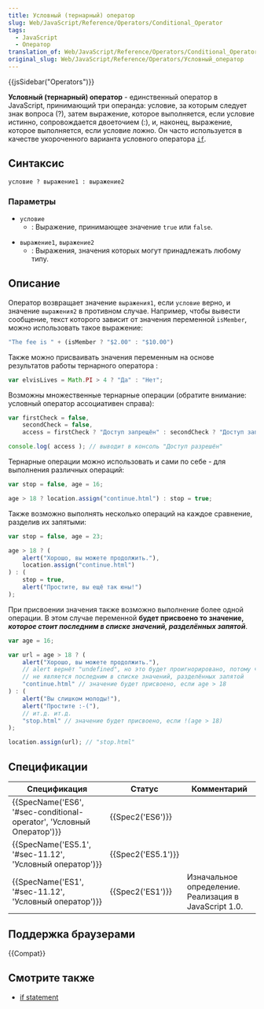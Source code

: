 ```yaml
---
title: Условный (тернарный) оператор
slug: Web/JavaScript/Reference/Operators/Conditional_Operator
tags:
  - JavaScript
  - Оператор
translation_of: Web/JavaScript/Reference/Operators/Conditional_Operator
original_slug: Web/JavaScript/Reference/Operators/Условный_оператор
---
```

{{jsSidebar("Operators")}}

**Условный (тернарный) оператор** - единственный оператор в JavaScript, принимающий три операнда: условие, за которым следует знак вопроса (?), затем выражение, которое выполняется, если условие истинно, сопровождается двоеточием (:), и, наконец, выражение, которое выполняется, если условие ложно. Он часто используется в качестве укороченного варианта условного оператора [`if`](/ru/docs/Web/JavaScript/Reference/Statements/if...else).

## Синтаксис

```
условие ? выражение1 : выражение2
```

### Параметры

- `условие`
  - : Выражение, принимающее значение `true` или `false`.

<!---->

- `выражение1`, `выражение2`
  - : Выражения, значения которых могут принадлежать любому типу.

## Описание

Оператор возвращает значение `выражения1`, если `условие` верно, и значение `выражения2` в противном случае. Например, чтобы вывести сообщение, текст которого зависит от значения переменной `isMember`, можно использовать такое выражение:

```js
"The fee is " + (isMember ? "$2.00" : "$10.00")
```

Также можно присваивать значения переменным на основе результатов работы тернарного оператора :

```js
var elvisLives = Math.PI > 4 ? "Да" : "Нет";
```

Возможны множественные тернарные операции (обратите внимание: условный оператор ассоциативен справа):

```js
var firstCheck = false,
    secondCheck = false,
    access = firstCheck ? "Доступ запрещён" : secondCheck ? "Доступ запрещён" : "Доступ разрешён";

console.log( access ); // выводит в консоль "Доступ разрешён"
```

Тернарные операции можно использовать и сами по себе - для выполнения различных операций:

```js
var stop = false, age = 16;

age > 18 ? location.assign("continue.html") : stop = true;
```

Также возможно выполнять несколько операций на каждое сравнение, разделив их запятыми:

```js
var stop = false, age = 23;

age > 18 ? (
    alert("Хорошо, вы можете продолжить."),
    location.assign("continue.html")
) : (
    stop = true,
    alert("Простите, вы ещё так юны!")
);
```

При присвоении значения также возможно выполнение более одной операции. В этом случае переменной **будет присвоено то значение,** _**которое стоит последним в списке значений, разделённых запятой**_.

```js
var age = 16;

var url = age > 18 ? (
    alert("Хорошо, вы можете продолжить."),
    // alert вернёт "undefined", но это будет проигнорировано, потому что
    // не является последним в списке значений, разделённых запятой
    "continue.html" // значение будет присвоено, если age > 18
) : (
    alert("Вы слишком молоды!"),
    alert("Простите :-("),
    // ит.д. ит.д.
    "stop.html" // значение будет присвоено, если !(age > 18)
);

location.assign(url); // "stop.html"
```

## Спецификации

| Спецификация                                                                                                     | Статус                   | Комментарий                                           |
| ---------------------------------------------------------------------------------------------------------------- | ------------------------ | ----------------------------------------------------- |
| {{SpecName('ES6', '#sec-conditional-operator', 'Условный Оператор')}} | {{Spec2('ES6')}}     |                                                       |
| {{SpecName('ES5.1', '#sec-11.12', 'Условный оператор')}}                 | {{Spec2('ES5.1')}} |                                                       |
| {{SpecName('ES1', '#sec-11.12', 'Условный оператор')}}                     | {{Spec2('ES1')}}     | Изначальное определение. Реализация в JavaScript 1.0. |

## Поддержка браузерами

{{Compat}}

## Смотрите также

- [if statement](/ru/docs/Web/JavaScript/Reference/Statements/if...else)
